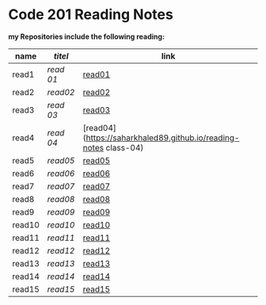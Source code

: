 # Code 201 Reading Notes

**my Repositories include the following reading:**

| **name**   | *titel*  | link                                                                 
|------------|----------|-----------------------------------------------------------------------------------------------|
| read1      |*read 01* |[read01]( https://saharkhaled89.github.io/reading-notes/class-01)                              |   
| read2      |*read02*  |[read02](  https://saharkhaled89.github.io/reading-notes/class-02) |                                                                                              
| read3      |*read 03* |[read03]( https://saharkhaled89.github.io/reading-notes/class-03)                               |                                               
| read4      |*read 04* | [read04](https://saharkhaled89.github.io/reading-notes class-04)                             |   
| read5      |*read05*  | [read05](https://saharkhaled89.github.io/reading-notes/class-05)                               |   
| read6      |*read06*  |[read06](https://saharkhaled89.github.io/reading-notes/class-06)                               |   
| read7      |*read07*  |[read07]()                                                        |   
| read8      |*read08*  |[read08]()                                                        |   
| read9      |*read09*  |[read09]()                                                        |   
| read10     |*read10*  |[read10]()                                                        |   
| read11     |*read11*  |[read11]()                                                        |   
| read12     |*read12*  |[read12]()                                                        |   
| read13     |*read13*  |[read13]()                                                        |   
| read14     |*read14*  |[read14]()                                                        |   
| read15     |*read15*  |[read15]()                                                        |   
